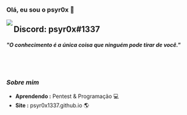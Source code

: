 ### Olá, eu sou o psyr0x 👋

<img align="left" src="https://orhun.dev/img/crow.png">

## Discord: psyr0x#1337

<h5>"O conhecimento é a única coisa que ninguém pode tirar de você."</h5>

<br><br>

### <i>Sobre mim</i>

-  **Aprendendo :** Pentest & Programação 💻	
-  **Site :** psyr0x1337.github.io 🌎
